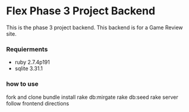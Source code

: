# Flex Phase 3 Project Backend
 This is the phase 3 project backend. This backend is for a Game Review site.

 ### Requierments
 * ruby 2.7.4p191
 * sqlite 3.31.1
 

 ### how to use
 fork and clone 
 bundle install
 rake db:mirgate
 rake db:seed
 rake server
 follow frontend directions

 